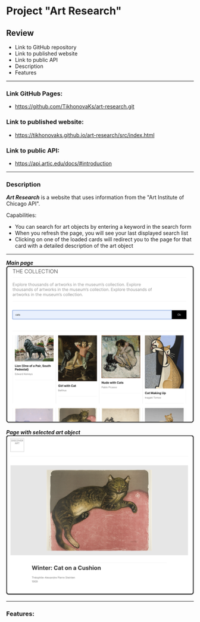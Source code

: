 # Project "Art Research"

## Review
* Link to GitHub repository
* Link to published website
* Link to public API
* Description
* Features

---

### Link GitHub Pages:
* https://github.com/TikhonovaKs/art-research.git

### Link to published website:
* https://tikhonovaks.github.io/art-research/src/index.html

### Link to public API:
* https://api.artic.edu/docs/#introduction

---

### Description
***Art Research*** is a website that uses information from the "Art Institute of Chicago API".

Capabilities:
* You can search for art objects by entering a keyword in the search form
* When you refresh the page, you will see your last displayed search list
* Clicking on one of the loaded cards will redirect you to the page for that card with a detailed description of the art object

---

***Main page***
![open popup to add a new place](./src/images/photo-readme-1.png)

***Page with selected art object***
![open popup to add a new place](./src/images/photo-readme-2.png)

---

### Features:

